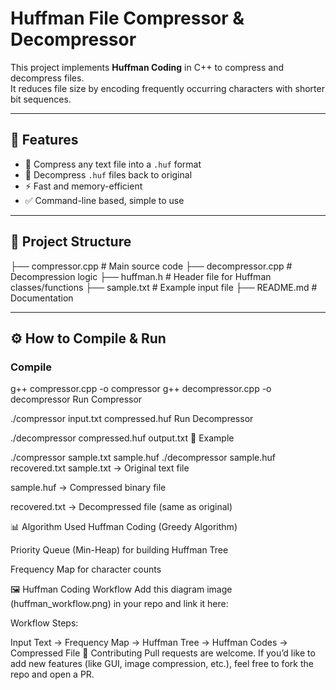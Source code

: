# Huffman File Compressor & Decompressor

This project implements **Huffman Coding** in C++ to compress and decompress files.  
It reduces file size by encoding frequently occurring characters with shorter bit sequences.

---

## 🚀 Features
- 📂 Compress any text file into a `.huf` format  
- 🔄 Decompress `.huf` files back to original  
- ⚡ Fast and memory-efficient  
- ✅ Command-line based, simple to use  

---

## 📂 Project Structure
├── compressor.cpp # Main source code
├── decompressor.cpp # Decompression logic
├── huffman.h # Header file for Huffman classes/functions
├── sample.txt # Example input file
├── README.md # Documentation

---

## ⚙️ How to Compile & Run

### Compile

g++ compressor.cpp -o compressor
g++ decompressor.cpp -o decompressor
Run Compressor

./compressor input.txt compressed.huf
Run Decompressor

./decompressor compressed.huf output.txt
📖 Example

./compressor sample.txt sample.huf
./decompressor sample.huf recovered.txt
sample.txt → Original text file

sample.huf → Compressed binary file

recovered.txt → Decompressed file (same as original)

📊 Algorithm Used
Huffman Coding (Greedy Algorithm)

Priority Queue (Min-Heap) for building Huffman Tree

Frequency Map for character counts

🖼️ Huffman Coding Workflow
Add this diagram image (huffman_workflow.png) in your repo and link it here:


Workflow Steps:

Input Text → Frequency Map → Huffman Tree → Huffman Codes → Compressed File
🤝 Contributing
Pull requests are welcome. If you’d like to add new features (like GUI, image compression, etc.), feel free to fork the repo and open a PR.
